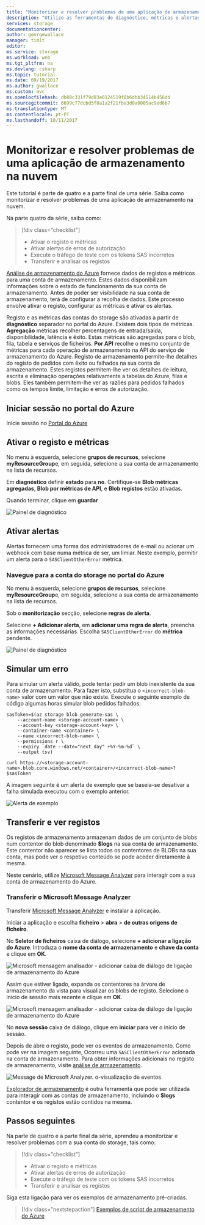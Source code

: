 ```yaml
---
title: "Monitorizar e resolver problemas de uma aplicação de armazenamento na nuvem no Azure | Microsoft Docs"
description: "Utilize as ferramentas de diagnóstico, métricas e alertas para resolver problemas e monitorizar uma aplicação na nuvem."
services: storage
documentationcenter: 
author: georgewallace
manager: timlt
editor: 
ms.service: storage
ms.workload: web
ms.tgt_pltfrm: na
ms.devlang: csharp
ms.topic: tutorial
ms.date: 09/19/2017
ms.author: gwallace
ms.custom: mvc
ms.openlocfilehash: db88c331f79d83e0124519f8b6dbb34514b456dd
ms.sourcegitcommit: 6699c77dcbd5f8a1a2f21fba3d0a0005ac9ed6b7
ms.translationtype: MT
ms.contentlocale: pt-PT
ms.lasthandoff: 10/11/2017
---
```

# <a name="monitor-and-troubleshoot-a-cloud-storage-application"></a>Monitorizar e resolver problemas de uma aplicação de armazenamento na nuvem

Este tutorial é parte de quatro e a parte final de uma série. Saiba como monitorizar e resolver problemas de uma aplicação de armazenamento na nuvem.

Na parte quatro da série, saiba como:

> [!div class="checklist"]
> * Ativar o registo e métricas
> * Ativar alertas de erros de autorização
> * Execute o tráfego de teste com os tokens SAS incorretos
> * Transferir e analisar os registos

[Análise de armazenamento do Azure](../common/storage-analytics.md) fornece dados de registos e métricos para uma conta de armazenamento. Estes dados disponibilizam informações sobre o estado de funcionamento da sua conta de armazenamento. Antes de poder ser visibilidade na sua conta de armazenamento, terá de configurar a recolha de dados. Este processo envolve ativar o registo, configurar as métricas e ativar os alertas.

Registo e as métricas das contas do storage são ativadas a partir de **diagnóstico** separador no portal do Azure. Existem dois tipos de métricas. **Agregação** métricas recolher percentagens de entrada/saída, disponibilidade, latência e êxito. Estas métricas são agregadas para o blob, fila, tabela e serviços de ficheiros. **Por API** recolhe o mesmo conjunto de métricas para cada operação de armazenamento na API do serviço de armazenamento do Azure. Registo de armazenamento permite-lhe detalhes do registo de pedidos com êxito ou falhados na sua conta de armazenamento. Estes registos permitem-lhe ver os detalhes de leitura, escrita e eliminação operações relativamente a tabelas do Azure, filas e blobs. Eles também permitem-lhe ver as razões para pedidos falhados como os tempos limite, limitação e erros de autorização.

## <a name="log-in-to-the-azure-portal"></a>Iniciar sessão no portal do Azure

Inicie sessão no [Portal do Azure](https://portal.azure.com)

## <a name="turn-on-logging-and-metrics"></a>Ativar o registo e métricas

No menu à esquerda, selecione **grupos de recursos**, selecione **myResourceGroup**e, em seguida, selecione a sua conta de armazenamento na lista de recursos.

Em **diagnóstico** definir **estado** para **no**. Certifique-se **Blob métricas agregadas**, **Blob por métricas de API**, e **Blob registos** estão ativadas.

Quando terminar, clique em **guardar**

![Painel de diagnóstico](media/storage-monitor-troubleshoot-storage-application/figure1.png)

## <a name="enable-alerts"></a>Ativar alertas

Alertas fornecem uma forma dos administradores de e-mail ou acionar um webhook com base numa métrica de ser, um limiar. Neste exemplo, permitir um alerta para o `SASClientOtherError` métrica.

### <a name="navigate-to-the-storage-account-in-the-azure-portal"></a>Navegue para a conta do storage no portal do Azure

No menu à esquerda, selecione **grupos de recursos**, selecione **myResourceGroup**e, em seguida, selecione a sua conta de armazenamento na lista de recursos.

Sob o **monitorização** secção, selecione **regras de alerta**.

Selecione **+ Adicionar alerta**, em **adicionar uma regra de alerta**, preencha as informações necessárias. Escolha `SASClientOtherError` do **métrica** pendente.

![Painel de diagnóstico](media/storage-monitor-troubleshoot-storage-application/figure2.png)

## <a name="simulate-an-error"></a>Simular um erro

Para simular um alerta válido, pode tentar pedir um blob inexistente da sua conta de armazenamento. Para fazer isto, substitua o `<incorrect-blob-name>` valor com um valor que não existe. Execute o seguinte exemplo de código algumas horas simular blob pedidos falhados.

```azurecli-interactive
sasToken=$(az storage blob generate-sas \
    --account-name <storage-account-name> \
    --account-key <storage-account-key> \
    --container-name <container> \
    --name <incorrect-blob-name> \
    --permissions r \
    --expiry `date --date="next day" +%Y-%m-%d` \
    --output tsv)

curl https://<storage-account-name>.blob.core.windows.net/<container>/<incorrect-blob-name>?$sasToken
```

A imagem seguinte é um alerta de exemplo que se baseia-se desativar a falha simulada executou com o exemplo anterior.

 ![Alerta de exemplo](media/storage-monitor-troubleshoot-storage-application/alert.png)

## <a name="download-and-view-logs"></a>Transferir e ver registos

Os registos de armazenamento armazenam dados de um conjunto de blobs num contentor do blob denominado **$logs** na sua conta de armazenamento. Este contentor não aparecer se lista todos os contentores de BLOBs na sua conta, mas pode ver o respetivo conteúdo se pode aceder diretamente à mesma.

Neste cenário, utilize [Microsoft Message Analyzer](http://technet.microsoft.com/library/jj649776.aspx) para interagir com a sua conta de armazenamento do Azure.

### <a name="download-microsoft-message-analyzer"></a>Transferir o Microsoft Message Analyzer

Transferir [Microsoft Message Analyzer](https://www.microsoft.com/download/details.aspx?id=44226) e instalar a aplicação.

Iniciar a aplicação e escolha **ficheiro** > **abra** > **de outras origens de ficheiro**.

No **Seletor de ficheiros** caixa de diálogo, selecione **+ adicionar a ligação do Azure**. Introduza o **nome da conta de armazenamento** e **chave da conta** e clique em **OK**.

![Microsoft mensagem analisador - adicionar caixa de diálogo de ligação de armazenamento do Azure](media/storage-monitor-troubleshoot-storage-application/figure3.png)

Assim que estiver ligado, expanda os contentores na árvore de armazenamento da vista para visualizar os blobs de registo. Selecione o início de sessão mais recente e clique em **OK**.

![Microsoft mensagem analisador - adicionar caixa de diálogo de ligação de armazenamento do Azure](media/storage-monitor-troubleshoot-storage-application/figure4.png)

No **nova sessão** caixa de diálogo, clique em **iniciar** para ver o início de sessão.

Depois de abre o registo, pode ver os eventos de armazenamento. Como pode ver na imagem seguinte, Ocorreu uma `SASClientOtherError` acionada na conta de armazenamento. Para obter informações adicionais no registo de armazenamento, visite [análise de armazenamento](../common/storage-analytics.md).

![Message de Microsoft Analyzer. o-visualização de eventos](media/storage-monitor-troubleshoot-storage-application/figure5.png)

[Explorador de armazenamento](https://azure.microsoft.com/features/storage-explorer/) é outra ferramenta que pode ser utilizada para interagir com as contas de armazenamento, incluindo o **$logs** contentor e os registos estão contidos na mesma.

## <a name="next-steps"></a>Passos seguintes

Na parte de quatro e a parte final da série, aprendeu a monitorizar e resolver problemas com a sua conta do storage, tais como:

> [!div class="checklist"]
> * Ativar o registo e métricas
> * Ativar alertas de erros de autorização
> * Execute o tráfego de teste com os tokens SAS incorretos
> * Transferir e analisar os registos

Siga esta ligação para ver os exemplos de armazenamento pré-criadas.

> [!div class="nextstepaction"]
> [Exemplos de script de armazenamento do Azure](storage-samples-blobs-cli.md)